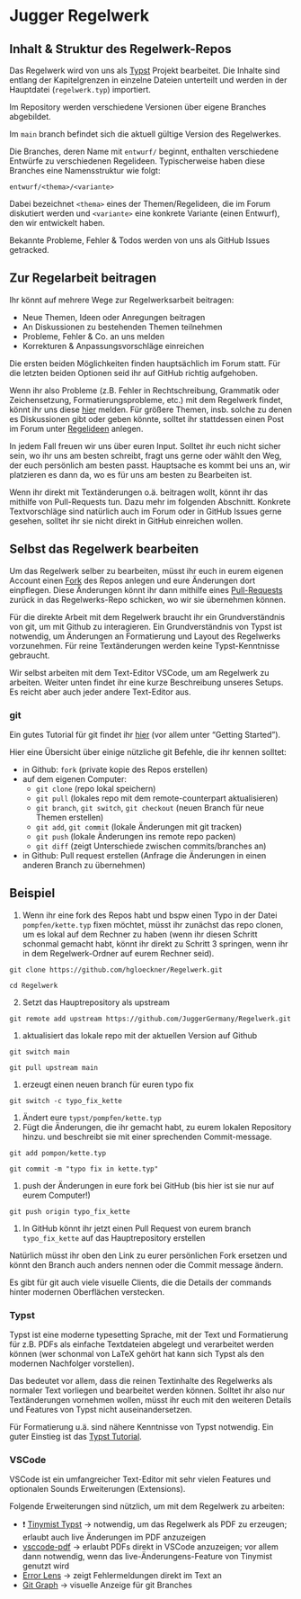 # Jugger Regelwerk

## Inhalt & Struktur des Regelwerk-Repos

Das Regelwerk wird von uns als [Typst](https://typst.app/) Projekt bearbeitet. Die Inhalte sind entlang der Kapitelgrenzen in einzelne Dateien unterteilt und werden in der Hauptdatei (`regelwerk.typ`) importiert.

Im Repository werden verschiedene Versionen über eigene Branches abgebildet.

Im `main` branch befindet sich die aktuell gültige Version des Regelwerkes.

Die Branches, deren Name mit `entwurf/` beginnt, enthalten verschiedene Entwürfe zu verschiedenen Regelideen. Typischerweise haben diese Branches eine Namensstruktur wie folgt:

`entwurf/<thema>/<variante>`

Dabei bezeichnet `<thema>` eines der Themen/Regelideen, die im Forum diskutiert werden und `<variante>` eine konkrete Variante (einen Entwurf), den wir entwickelt haben.

Bekannte Probleme, Fehler & Todos werden von uns als GitHub Issues getracked.

## Zur Regelarbeit beitragen

Ihr könnt auf mehrere Wege zur Regelwerksarbeit beitragen:

- Neue Themen, Ideen oder Anregungen beitragen
- An Diskussionen zu bestehenden Themen teilnehmen
- Probleme, Fehler & Co. an uns melden
- Korrekturen & Anpassungsvorschläge einreichen

Die ersten beiden Möglichkeiten finden hauptsächlich im Forum statt. Für die letzten beiden Optionen seid ihr auf GitHub richtig aufgehoben.

Wenn ihr also Probleme (z.B. Fehler in Rechtschreibung, Grammatik oder Zeichensetzung, Formatierungsprobleme, etc.) mit dem Regelwerk findet, könnt ihr uns diese [hier](https://github.com/JuggerGermany/Regelwerk/issues) melden. Für größere Themen, insb. solche zu denen es Diskussionen gibt oder geben könnte, solltet ihr stattdessen einen Post im Forum unter [Regelideen](https://forum.jugger.org/viewforum.php?f=266) anlegen.

In jedem Fall freuen wir uns über euren Input. Solltet ihr euch nicht sicher sein, wo ihr uns am besten schreibt, fragt uns gerne oder wählt den Weg, der euch persönlich am besten passt. Hauptsache es kommt bei uns an, wir platzieren es dann da, wo es für uns am besten zu Bearbeiten ist.

Wenn ihr direkt mit Textänderungen o.ä. beitragen wollt, könnt ihr das mithilfe von Pull-Requests tun. Dazu mehr im folgenden Abschnitt.
Konkrete Textvorschläge sind natürlich auch im Forum oder in GitHub Issues gerne gesehen, solltet ihr sie nicht direkt in GitHub einreichen wollen.

## Selbst das Regelwerk bearbeiten

Um das Regelwerk selber zu bearbeiten, müsst ihr euch in eurem eigenen Account einen [Fork](https://docs.github.com/en/pull-requests/collaborating-with-pull-requests/working-with-forks/fork-a-repo) des Repos anlegen und eure Änderungen dort einpflegen. Diese Änderungen könnt ihr dann mithilfe eines [Pull-Requests](https://docs.github.com/en/pull-requests/collaborating-with-pull-requests/proposing-changes-to-your-work-with-pull-requests/creating-a-pull-request) zurück in das Regelwerks-Repo schicken, wo wir sie übernehmen können.

Für die direkte Arbeit mit dem Regelwerk braucht ihr ein Grundverständnis von git, um mit Github zu interagieren. Ein Grundverständnis von Typst ist notwendig, um Änderungen an Formatierung und Layout des Regelwerks vorzunehmen. Für reine Textänderungen werden keine Typst-Kenntnisse gebraucht.

Wir selbst arbeiten mit dem Text-Editor VSCode, um am Regelwerk zu arbeiten. Weiter unten findet ihr eine kurze Beschreibung unseres Setups. Es reicht aber auch jeder andere Text-Editor aus.

### git

Ein gutes Tutorial für git findet ihr [hier](https://www.atlassian.com/git/tutorials) (vor allem unter “Getting Started”).

Hier eine Übersicht über einige nützliche git Befehle, die ihr kennen solltet:

- in Github: `fork` (private kopie des Repos erstellen)
- auf dem eigenen Computer:
    - `git clone` (repo lokal speichern)
    - `git pull` (lokales repo mit dem remote-counterpart aktualisieren)
    - `git branch`, `git switch`, `git checkout` (neuen Branch für neue Themen erstellen)
    - `git add`, `git commit` (lokale Änderungen mit git tracken)
    - `git push` (lokale Änderungen ins remote repo packen)
    - `git diff` (zeigt Unterschiede zwischen commits/branches an)
- in Github: Pull request erstellen (Anfrage die Änderungen in einen anderen Branch zu übernehmen)


## Beispiel

1. Wenn ihr eine fork des Repos habt und bspw einen Typo in der Datei `pompfen/kette.typ` fixen möchtet, müsst ihr zunächst das repo clonen, um es lokal auf dem Rechner zu haben (wenn ihr diesen Schritt schonmal gemacht habt, könnt ihr direkt zu Schritt 3 springen, wenn ihr in dem Regelwerk-Ordner auf eurem Rechner seid).

`git clone https://github.com/hgloeckner/Regelwerk.git`

`cd Regelwerk`

2. Setzt das Hauptrepository als upstream 

`git remote add upstream https://github.com/JuggerGermany/Regelwerk.git`

1. aktualisiert das lokale repo mit der aktuellen Version auf Github

`git switch main`

`git pull upstream main`

1. erzeugt einen neuen branch für euren typo fix

`git switch -c typo_fix_kette`

1. Ändert eure `typst/pompfen/kette.typ`
2. Fügt die Änderungen, die ihr gemacht habt, zu eurem lokalen Repository hinzu. und beschreibt sie mit einer sprechenden Commit-message.

`git add pompon/kette.typ`

`git commit -m "typo fix in kette.typ"`

1. push der Änderungen in eure fork bei GitHub (bis hier ist sie nur auf eurem Computer!)

`git push origin typo_fix_kette`

1. In GitHub könnt ihr jetzt einen Pull Request von eurem branch `typo_fix_kette` auf das Hauptrepository erstellen 

Natürlich müsst ihr oben den Link zu eurer persönlichen Fork ersetzen und könnt den Branch auch anders nennen oder die Commit message ändern. 

Es gibt für git auch viele visuelle Clients, die die Details der commands hinter modernen Oberflächen verstecken. 

### Typst

Typst ist eine moderne typesetting Sprache, mit der Text und Formatierung für z.B. PDFs als einfache Textdateien abgelegt und verarbeitet werden können (wer schonmal von LaTeX gehört hat kann sich Typst als den modernen Nachfolger vorstellen).

Das bedeutet vor allem, dass die reinen Textinhalte des Regelwerks als normaler Text vorliegen und bearbeitet werden können. Solltet ihr also nur Textänderungen vornehmen wollen, müsst ihr euch mit den weiteren Details und Features von Typst nicht auseinandersetzen.

Für Formatierung u.ä. sind nähere Kenntnisse von Typst notwendig. Ein guter Einstieg ist das [Typst Tutorial](https://typst.app/docs/tutorial/).

### VSCode

VSCode ist ein umfangreicher Text-Editor mit sehr vielen Features und optionalen Sounds Erweiterungen (Extensions).

Folgende Erweiterungen sind nützlich, um mit dem Regelwerk zu arbeiten:

- ❗ [Tinymist Typst](https://marketplace.visualstudio.com/items/?itemName=myriad-dreamin.tinymist) → notwendig, um das Regelwerk als PDF zu erzeugen; erlaubt auch live Änderungen im PDF anzuzeigen
- [vsccode-pdf](https://marketplace.visualstudio.com/items/?itemName=tomoki1207.pdf) → erlaubt PDFs direkt in VSCode anzuzeigen; vor allem dann notwendig, wenn das live-Änderungens-Feature von Tinymist genutzt wird
- [Error Lens](https://marketplace.visualstudio.com/items/?itemName=usernamehw.errorlens) → zeigt Fehlermeldungen direkt im Text an
- [Git Graph](https://marketplace.visualstudio.com/items/?itemName=mhutchie.git-graph) → visuelle Anzeige für git Branches